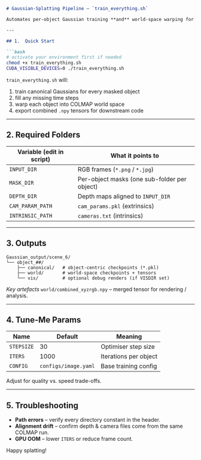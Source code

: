 ````markdown
# Gaussian-Splatting Pipeline – `train_everything.sh`

Automates per-object Gaussian training **and** world-space warping for one video sequence.

---

## 1.  Quick Start

```bash
# activate your environment first if needed
chmod +x train_everything.sh
CUDA_VISIBLE_DEVICES=0 ./train_everything.sh
````

`train_everything.sh` will:

1. train canonical Gaussians for every masked object
2. fill any missing time steps
3. warp each object into COLMAP world space
4. export combined `.npy` tensors for downstream code

---

## 2.  Required Folders

| Variable (edit in script) | What it points to                            |
| ------------------------- | -------------------------------------------- |
| `INPUT_DIR`               | RGB frames (`*.png` / `*.jpg`)               |
| `MASK_DIR`                | Per-object masks (one sub-folder per object) |
| `DEPTH_DIR`               | Depth maps aligned to `INPUT_DIR`            |
| `CAM_PARAM_PATH`          | `cam_params.pkl` (extrinsics)                |
| `INTRINSIC_PATH`          | `cameras.txt` (intrinsics)                   |

---

## 3.  Outputs

```
Gaussian_output/scene_6/
└── object_##/
    ├── canonical/   # object-centric checkpoints (*.pkl)
    ├── world/       # world-space checkpoints + tensors
    └── vis/         # optional debug renders (if VISDIR set)
```

*Key artefacts*
`world/combined_xyzrgb.npy` – merged tensor for rendering / analysis.

---

## 4.  Tune-Me Params

| Name       | Default              | Meaning               |
| ---------- | -------------------- | --------------------- |
| `STEPSIZE` | 30                   | Optimiser step size   |
| `ITERS`    | 1000                 | Iterations per object |
| `CONFIG`   | `configs/image.yaml` | Base training config  |

Adjust for quality vs. speed trade-offs.

---

## 5.  Troubleshooting

* **Path errors** – verify every directory constant in the header.
* **Alignment drift** – confirm depth & camera files come from the same COLMAP run.
* **GPU OOM** – lower `ITERS` or reduce frame count.

Happy splatting!

```
```
